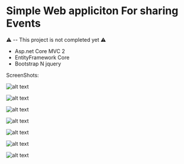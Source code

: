 
# Simple Web appliciton For sharing Events
:warning:  -- This project is not completed yet :warning:

* Asp.net Core MVC 2
* EntityFramework Core
* Bootstrap N jquery

ScreenShots:


![alt text](http://uupload.ir/files/u19q_overview.png)

![alt text](http://uupload.ir/files/5eo1_login.png)

![alt text](http://uupload.ir/files/z3rl_search.png)

![alt text](http://uupload.ir/files/kzzz_detail.png)

![alt text](http://uupload.ir/files/24yz_userevents.png)

![alt text](http://uupload.ir/files/4rbj_pays.png)

![alt text](http://uupload.ir/files/padq_createevent.png)









